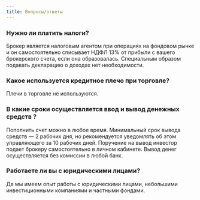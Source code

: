 ```yaml
---
title: Вопросы/ответы
---
```


### Нужно ли платить налоги?


Брокер является налоговым агентом при операциях на фондовом рынке и он самостоятельно списывает НДФЛ 13% от прибыли с вашего брокерского счета, если она образовалась. Специальным образом подавать декларацию о доходах нет необходимости.     


### Какое используется кредитное плечо при торговле?

Плечи в торговле не используются.


### В какие сроки осуществляется ввод и вывод денежных средств ?


Пополнить счет можно в любое время. Минимальный срок вывода средств — 2 рабочих дня, но рекомендуется уведомлять об этом управляющего за 10 рабочих дней. Поручение на вывод инвестор подает брокеру самостоятельно в личном кабинете. Вывод денег осуществляется без комиссии в любой банк. 

### Работаете ли вы с юридическими лицами?

Да мы имеем опыт работы с юридическими лицами, небольшими инвестиционными компаниями и частными фондами.
